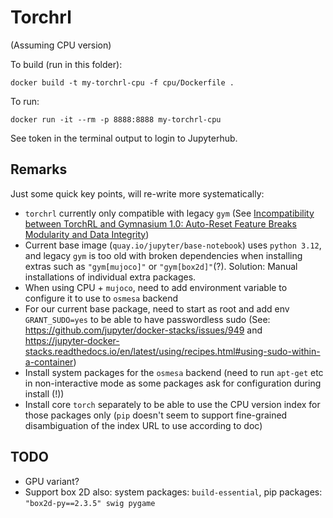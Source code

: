 # Torchrl

(Assuming CPU version)

To build (run in this folder):

`docker build -t my-torchrl-cpu -f cpu/Dockerfile .`

To run:

`docker run -it --rm -p 8888:8888 my-torchrl-cpu`

See token in the terminal output to login to Jupyterhub.

## Remarks

Just some quick key points, will re-write more systematically:

- `torchrl` currently only compatible with legacy `gym` (See [Incompatibility between TorchRL and Gymnasium 1.0: Auto-Reset Feature Breaks Modularity and Data Integrity](https://github.com/pytorch/rl/discussions/2483))
- Current base image (`quay.io/jupyter/base-notebook`) uses `python 3.12`, and legacy `gym` is too old with broken dependencies when installing extras such as `"gym[mujoco]"` or `"gym[box2d]"`(?). Solution: Manual installations of individual extra packages.
- When using CPU + `mujoco`, need to add environment variable to configure it to use to `osmesa` backend
- For our current base package, need to start as root and add env `GRANT_SUDO=yes` to be able to have passwordless sudo (See: https://github.com/jupyter/docker-stacks/issues/949 and https://jupyter-docker-stacks.readthedocs.io/en/latest/using/recipes.html#using-sudo-within-a-container)
- Install system packages for the `osmesa` backend (need to run `apt-get` etc in non-interactive mode as some packages ask for configuration during install (!))
- Install core `torch` separately to be able to use the CPU version index for those packages only (`pip` doesn't seem to support fine-grained disambiguation of the index URL to use according to doc)

## TODO

- GPU variant?
- Support box 2D also: system packages: `build-essential`, pip packages: `"box2d-py==2.3.5" swig pygame`
